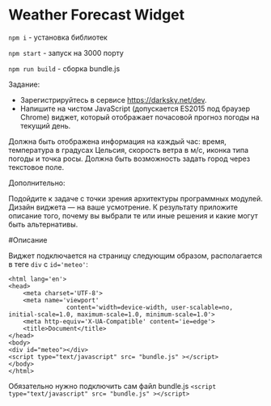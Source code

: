 Weather Forecast Widget
===================

`npm i` - установка библиотек


`npm start` - запуск на 3000 порту

`npm run build` - сборка bundle.js



Задание:

 - Зарегистрируйтесь в сервисе https://darksky.net/dev.
 - Напишите на чистом JavaScript (допускается ES2015 под браузер Chrome) виджет, который отображает почасовой прогноз погоды на текущий день. 

Должна быть отображена информация на каждый час: время, температура в градусах Цельсия, скорость ветра в м/с, иконка типа погоды и точка росы.
Должна быть возможность задать город через текстовое поле.

Дополнительно:

Подойдите к задаче с точки зрения архитектуры программных модулей.
Дизайн виджета — на ваше усмотрение.
К результату приложите описание того, почему вы выбрали те или иные решения и какие могут быть альтернативы.


#Описание

Виджет подключается на страницу следующим образом, располагается в теге `div` c `id='meteo'`:

```<!doctype html>
<html lang='en'>
<head>
	<meta charset='UTF-8'>
	<meta name='viewport'
				content='width=device-width, user-scalable=no, initial-scale=1.0, maximum-scale=1.0, minimum-scale=1.0'>
	<meta http-equiv='X-UA-Compatible' content='ie=edge'>
	<title>Document</title>
</head>
<body>
<div id="meteo"></div>
<script type="text/javascript" src= "bundle.js" ></script>
</body>
</html>
```

Обязательно нужно подключить сам файл bundle.js
`<script type="text/javascript" src= "bundle.js" ></script>`
